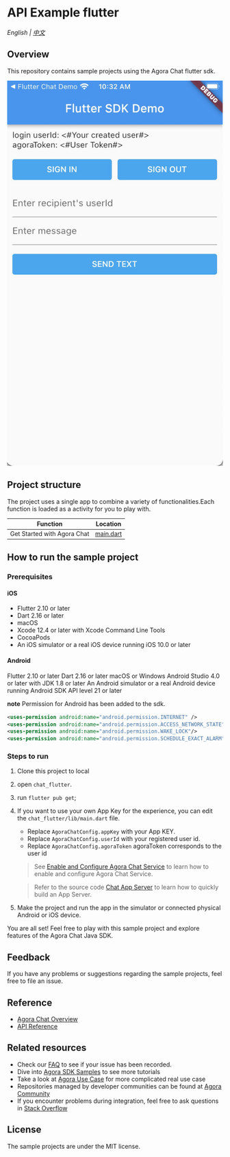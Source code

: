 # API Example flutter

_English | [中文](README.zh.md)_

## Overview

This repository contains sample projects using the Agora Chat flutter sdk.

![flutter main](flutter_main.png)

## Project structure

The project uses a single app to combine a variety of functionalities.Each function is loaded as a activity for you to play with.

| Function | Location |
| --- | --- |
| Get Started with Agora Chat | [main.dart](https://github.com/AgoraIO/Agora-Chat-API-Examples/blob/main/chat_flutter/lib/main.dart) |

## How to run the sample project

### Prerequisites

#### iOS

- Flutter 2.10 or later
- Dart 2.16 or later
- macOS
- Xcode 12.4 or later with Xcode Command Line Tools
- CocoaPods
- An iOS simulator or a real iOS device running iOS 10.0 or later

#### Android

Flutter 2.10 or later
Dart 2.16 or later
macOS or Windows
Android Studio 4.0 or later with JDK 1.8 or later
An Android simulator or a real Android device running Android SDK API level 21 or later

**note** Permission for Android has been added to the sdk.
```xml
<uses-permission android:name="android.permission.INTERNET" />
<uses-permission android:name="android.permission.ACCESS_NETWORK_STATE"/>
<uses-permission android:name="android.permission.WAKE_LOCK"/>
<uses-permission android:name="android.permission.SCHEDULE_EXACT_ALARM"/>
```

### Steps to run


1. Clone this project to local
2. open `chat_flutter`.
3. run `flutter pub get`;
4. If you want to use your own App Key for the experience, you can edit the `chat_flutter/lib/main.dart` file.
   - Replace `AgoraChatConfig.appKey` with your App KEY.
   - Replace `AgoraChatConfig.userId` with your registered user id.
   - Replace `AgoraChatConfig.agoraToken` agoraToken corresponds to the user id

   > See [Enable and Configure Agora Chat Service](https://docs.agora.io/cn/agora-chat/enable_agora_chat?platform=flutter) to learn how to enable and configure Agora Chat Service.

   > Refer to the source code [Chat App Server](https://github.com/AgoraIO/Agora-Chat-API-Examples/tree/main/chat-app-server) to learn how to quickly build an App Server.

5. Make the project and run the app in the simulator or connected physical Android or iOS device.

You are all set! Feel free to play with this sample project and explore features of the Agora Chat Java SDK.

## Feedback

If you have any problems or suggestions regarding the sample projects, feel free to file an issue.

## Reference

- [Agora Chat Overview](https://docs.agora.io/en/agora-chat/agora_chat_get_started_flutter?platform=Flutter)
- [API Reference](https://docs.agora.io/en/agora-chat/api-ref?platform=Flutter)

## Related resources

- Check our [FAQ](https://docs.agora.io/en/faq) to see if your issue has been recorded.
- Dive into [Agora SDK Samples](https://github.com/AgoraIO) to see more tutorials
- Take a look at [Agora Use Case](https://github.com/AgoraIO-usecase) for more complicated real use case
- Repositories managed by developer communities can be found at [Agora Community](https://github.com/AgoraIO-Community)
- If you encounter problems during integration, feel free to ask questions in [Stack Overflow](https://stackoverflow.com/questions/tagged/agora.io)

## License

The sample projects are under the MIT license.
